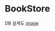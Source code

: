 # BookStore

DB 설계도
[image](https://user-images.githubusercontent.com/63361993/200030881-8bf0fc25-ca53-4384-b554-cef3d6e4f5d3.png)


